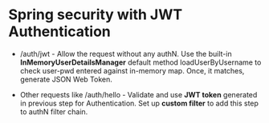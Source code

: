 # Spring security with JWT Authentication
* /auth/jwt - Allow the request without any authN.
Use the built-in **InMemoryUserDetailsManager** default method loadUserByUsername to check user-pwd entered against 
in-memory map. Once, it matches, generate JSON Web Token.

* Other requests like /auth/hello - Validate and use **JWT token** generated in previous step for Authentication.
Set up **custom filter** to add this step to authN filter chain.


